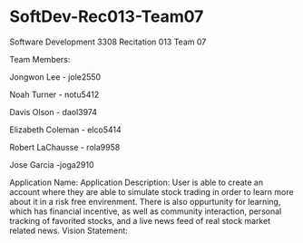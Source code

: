 # SoftDev-Rec013-Team07
Software Development 3308 Recitation 013 Team 07

Team Members:

Jongwon Lee  - jole2550

Noah Turner  - notu5412

Davis Olson  - daol3974

Elizabeth Coleman  - elco5414

Robert LaChausse - rola9958

Jose Garcia -joga2910

Application Name: 
Application Description:
User is able to create an account where they are able to simulate stock trading in order to learn more about it in a risk free envirenment. There is also oppurtunity for learning, which has financial incentive, as well as community interaction, personal tracking of favorited stocks, and a live news feed of real stock market related news. 
Vision Statement:
